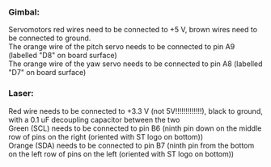 
### **Gimbal:**
Servomotors red wires need to be connected to +5 V, brown wires need to be connected to ground.  
The orange wire of the pitch servo needs to be connected to pin A9 (labelled "D8" on board surface)  
The orange wire of the yaw servo needs to be connected to pin A8 (labelled "D7" on board surface)  


### **Laser:**
Red wire needs to be connected to +3.3 V (not 5V!!!!!!!!!!!!!), black to ground, with a 0.1 uF decoupling capacitor between the two  
Green (SCL) needs to be connected to pin B6 (ninth pin down on the middle row of pins on the right (oriented with ST logo on bottom))  
Orange (SDA) needs to be connected to pin B7 (ninth pin from the bottom on the left row of pins on the left (oriented with ST logo on bottom))  